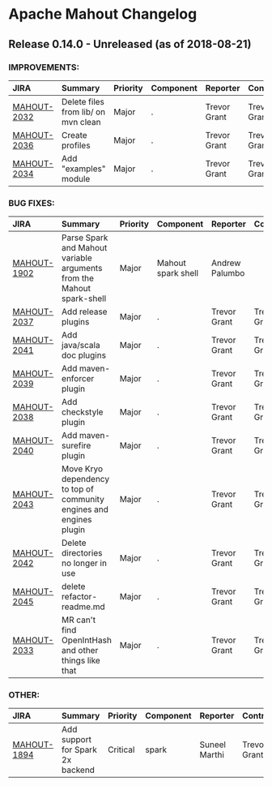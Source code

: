 
<!---
# Licensed to the Apache Software Foundation (ASF) under one
# or more contributor license agreements.  See the NOTICE file
# distributed with this work for additional information
# regarding copyright ownership.  The ASF licenses this file
# to you under the Apache License, Version 2.0 (the
# "License"); you may not use this file except in compliance
# with the License.  You may obtain a copy of the License at
#
#     http://www.apache.org/licenses/LICENSE-2.0
#
# Unless required by applicable law or agreed to in writing, software
# distributed under the License is distributed on an "AS IS" BASIS,
# WITHOUT WARRANTIES OR CONDITIONS OF ANY KIND, either express or implied.
# See the License for the specific language governing permissions and
# limitations under the License.
-->
# Apache Mahout Changelog

## Release 0.14.0 - Unreleased (as of 2018-08-21)



### IMPROVEMENTS:

| JIRA | Summary | Priority | Component | Reporter | Contributor |
|:---- |:---- | :--- |:---- |:---- |:---- |
| [MAHOUT-2032](https://issues.apache.org/jira/browse/MAHOUT-2032) | Delete files from lib/ on mvn clean |  Major | . | Trevor Grant | Trevor Grant |
| [MAHOUT-2036](https://issues.apache.org/jira/browse/MAHOUT-2036) | Create profiles |  Major | . | Trevor Grant | Trevor Grant |
| [MAHOUT-2034](https://issues.apache.org/jira/browse/MAHOUT-2034) | Add "examples" module |  Major | . | Trevor Grant | Trevor Grant |


### BUG FIXES:

| JIRA | Summary | Priority | Component | Reporter | Contributor |
|:---- |:---- | :--- |:---- |:---- |:---- |
| [MAHOUT-1902](https://issues.apache.org/jira/browse/MAHOUT-1902) | Parse Spark and Mahout variable arguments from the Mahout spark-shell |  Major | Mahout spark shell | Andrew Palumbo |  |
| [MAHOUT-2037](https://issues.apache.org/jira/browse/MAHOUT-2037) | Add release plugins |  Major | . | Trevor Grant | Trevor Grant |
| [MAHOUT-2041](https://issues.apache.org/jira/browse/MAHOUT-2041) | Add java/scala doc plugins |  Major | . | Trevor Grant | Trevor Grant |
| [MAHOUT-2039](https://issues.apache.org/jira/browse/MAHOUT-2039) | Add maven-enforcer plugin |  Major | . | Trevor Grant | Trevor Grant |
| [MAHOUT-2038](https://issues.apache.org/jira/browse/MAHOUT-2038) | Add checkstyle plugin |  Major | . | Trevor Grant | Trevor Grant |
| [MAHOUT-2040](https://issues.apache.org/jira/browse/MAHOUT-2040) | Add maven-surefire plugin |  Major | . | Trevor Grant | Trevor Grant |
| [MAHOUT-2043](https://issues.apache.org/jira/browse/MAHOUT-2043) | Move Kryo dependency to top of community engines and engines plugin |  Major | . | Trevor Grant | Trevor Grant |
| [MAHOUT-2042](https://issues.apache.org/jira/browse/MAHOUT-2042) | Delete directories no longer in use |  Major | . | Trevor Grant | Trevor Grant |
| [MAHOUT-2045](https://issues.apache.org/jira/browse/MAHOUT-2045) | delete refactor-readme.md |  Major | . | Trevor Grant | Trevor Grant |
| [MAHOUT-2033](https://issues.apache.org/jira/browse/MAHOUT-2033) | MR can't find OpenIntHash and other things like that |  Major | . | Trevor Grant | Trevor Grant |


### OTHER:

| JIRA | Summary | Priority | Component | Reporter | Contributor |
|:---- |:---- | :--- |:---- |:---- |:---- |
| [MAHOUT-1894](https://issues.apache.org/jira/browse/MAHOUT-1894) | Add support for Spark 2x backend |  Critical | spark | Suneel Marthi | Trevor Grant |


